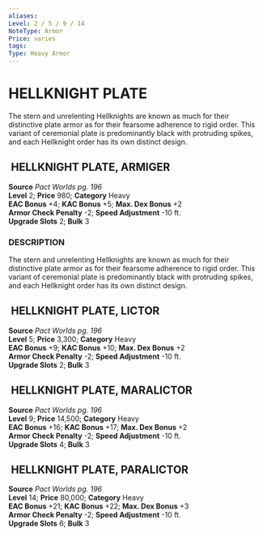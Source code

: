 ```yaml
---
aliases: 
Level: 2 / 5 / 9 / 14
NoteType: Armor
Price: varies
tags: 
Type: Heavy Armor
---
```

# HELLKNIGHT PLATE
The stern and unrelenting Hellknights are known as much for their distinctive plate armor as for their fearsome adherence to rigid order. This variant of ceremonial plate is predominantly black with protruding spikes, and each Hellknight order has its own distinct design.  

##  HELLKNIGHT PLATE, ARMIGER

**Source** _Pact Worlds pg. 196_  
**Level** 2; **Price** 980; **Category** Heavy  
**EAC Bonus** +4; **KAC Bonus** +5; **Max. Dex Bonus** +2  
**Armor Check Penalty** -2; **Speed Adjustment** -10 ft.  
**Upgrade Slots** 2; **Bulk** 3

### DESCRIPTION

The stern and unrelenting Hellknights are known as much for their distinctive plate armor as for their fearsome adherence to rigid order. This variant of ceremonial plate is predominantly black with protruding spikes, and each Hellknight order has its own distinct design.

##  HELLKNIGHT PLATE, LICTOR

**Source** _Pact Worlds pg. 196_  
**Level** 5; **Price** 3,300; **Category** Heavy  
**EAC Bonus** +9; **KAC Bonus** +10; **Max. Dex Bonus** +2  
**Armor Check Penalty** -2; **Speed Adjustment** -10 ft.  
**Upgrade Slots** 2; **Bulk** 3

##  HELLKNIGHT PLATE, MARALICTOR

**Source** _Pact Worlds pg. 196_  
**Level** 9; **Price** 14,500; **Category** Heavy  
**EAC Bonus** +16; **KAC Bonus** +17; **Max. Dex Bonus** +2  
**Armor Check Penalty** -2; **Speed Adjustment** -10 ft.  
**Upgrade Slots** 4; **Bulk** 3

##  HELLKNIGHT PLATE, PARALICTOR

**Source** _Pact Worlds pg. 196_  
**Level** 14; **Price** 80,000; **Category** Heavy  
**EAC Bonus** +21; **KAC Bonus** +22; **Max. Dex Bonus** +3  
**Armor Check Penalty** -2; **Speed Adjustment** -10 ft.  
**Upgrade Slots** 6; **Bulk** 3